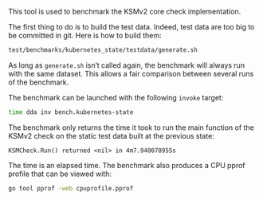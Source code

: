 This tool is used to benchmark the KSMv2 core check implementation.

The first thing to do is to build the test data.
Indeed, test data are too big to be committed in git.
Here is how to build them:

```sh
test/benchmarks/kubernetes_state/testdata/generate.sh
```

As long as `generate.sh` isn’t called again, the benchmark will always run with the same dataset.
This allows a fair comparison between several runs of the benchmark.

The benchmark can be launched with the following `invoke` target:

```sh
time dda inv bench.kubernetes-state
```

The benchmark only returns the time it took to run the main function of the KSMv2 check on the static test data built at the previous state:

```
KSMCheck.Run() returned <nil> in 4m7.940078955s
```

The time is an elapsed time.
The benchmark also produces a CPU pprof profile that can be viewed with:

```sh
go tool pprof -web cpuprofile.pprof
```

